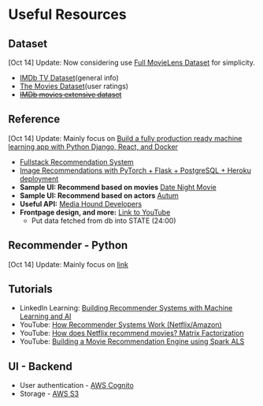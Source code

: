 # Useful Resources

## Dataset

[Oct 14] Update:
Now considering use [Full MovieLens Dataset](https://grouplens.org/datasets/movielens/latest/) for simplicity.

-   [IMDb TV Dataset](https://www.kaggle.com/hazimahmed/imdb-tv-dataset?select=TV+Series+Names+with+1k+Votes.csv)(general info)
-   [The Movies Dataset](https://www.kaggle.com/rounakbanik/the-movies-dataset?select=ratings.csv)(user ratings)
-   ~~[IMDb movies extensive dataset](https://www.kaggle.com/stefanoleone992/imdb-extensive-dataset)~~

## Reference

[Oct 14] Update:
Mainly focus on [Build a fully production ready machine learning app with Python Django, React, and Docker](https://towardsdatascience.com/build-a-fully-production-ready-machine-learning-app-with-python-django-react-and-docker-c4d938c251e5)

-   [Fullstack Recommendation System](https://github.com/yoongi0428/fullstack_recsys)
-   [Image Recommendations with PyTorch + Flask + PostgreSQL + Heroku deployment](https://towardsdatascience.com/image-recommendations-with-pytorch-flask-postgresql-heroku-deployment-206682d06c6b)
-   **Sample UI: Recommend based on movies** [Date Night Movie](https://datenightmovies.com)
-   **Sample UI: Recommend based on actors** [Autum](https://autum.com)
-   **Useful API:** [Media Hound Developers](https://developer.mediahound.com)
-   **Frontpage design, and more:** [Link to YouTube](https://www.youtube.com/watch?v=VihRQ_uhHtE)
    -   Put data fetched from db into STATE (24:00)

## Recommender - Python

[Oct 14] Update:
Mainly focus on [link](https://www.datacamp.com/community/tutorials/recommender-systems-python)

## Tutorials

-   LinkedIn Learning: [Building Recommender Systems with Machine Learning and AI](https://www.linkedin.com/learning/building-recommender-systems-with-machine-learning-and-ai)
-   YouTube: [How Recommender Systems Work (Netflix/Amazon)](https://www.youtube.com/watch?v=n3RKsY2H-NE&ab_channel=ArtoftheProblem)
-   YouTube: [How does Netflix recommend movies? Matrix Factorization](https://www.youtube.com/watch?v=ZspR5PZemcs)
-   YouTube: [Building a Movie Recommendation Engine using Spark ALS](https://www.youtube.com/watch?v=EfHscLaMobY&ab_channel=BinodSumanAcademy)

## UI - Backend

-   User authentication - [AWS Cognito](https://aws.amazon.com/cognito/)
-   Storage - [AWS S3](https://www.coursera.org/projects/aws-s3-basics?)

